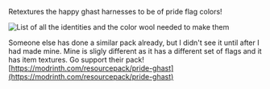 Retextures the happy ghast harnesses to be of pride flag colors!

![List of all the identities and the color wool needed to make them](https://cdn.modrinth.com/data/cached_images/3f33cc2e1e6d7af518dc8114b1232b9376e67084.png)

Someone else has done a similar pack already, but I didn't see it until after I had made mine. Mine is sligly different as it has a different set of flags and it has item textures. Go support their pack! [https://modrinth.com/resourcepack/pride-ghast](https://modrinth.com/resourcepack/pride-ghast)
